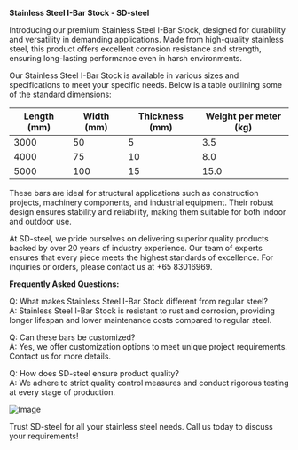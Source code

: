 **Stainless Steel I-Bar Stock - SD-steel**

Introducing our premium Stainless Steel I-Bar Stock, designed for durability and versatility in demanding applications. Made from high-quality stainless steel, this product offers excellent corrosion resistance and strength, ensuring long-lasting performance even in harsh environments.

Our Stainless Steel I-Bar Stock is available in various sizes and specifications to meet your specific needs. Below is a table outlining some of the standard dimensions:

| Length (mm) | Width (mm) | Thickness (mm) | Weight per meter (kg) |
|-------------|------------|----------------|-----------------------|
| 3000        | 50         | 5              | 3.5                   |
| 4000        | 75         | 10             | 8.0                   |
| 5000        | 100        | 15             | 15.0                  |

These bars are ideal for structural applications such as construction projects, machinery components, and industrial equipment. Their robust design ensures stability and reliability, making them suitable for both indoor and outdoor use.

At SD-steel, we pride ourselves on delivering superior quality products backed by over 20 years of industry experience. Our team of experts ensures that every piece meets the highest standards of excellence. For inquiries or orders, please contact us at +65 83016969.

**Frequently Asked Questions:**

Q: What makes Stainless Steel I-Bar Stock different from regular steel?  
A: Stainless Steel I-Bar Stock is resistant to rust and corrosion, providing longer lifespan and lower maintenance costs compared to regular steel.

Q: Can these bars be customized?  
A: Yes, we offer customization options to meet unique project requirements. Contact us for more details.

Q: How does SD-steel ensure product quality?  
A: We adhere to strict quality control measures and conduct rigorous testing at every stage of production.

![Image](https://github.com/user-attachments/assets/2567258e-e124-4816-932d-1809bd27ef0b)

Trust SD-steel for all your stainless steel needs. Call us today to discuss your requirements!
